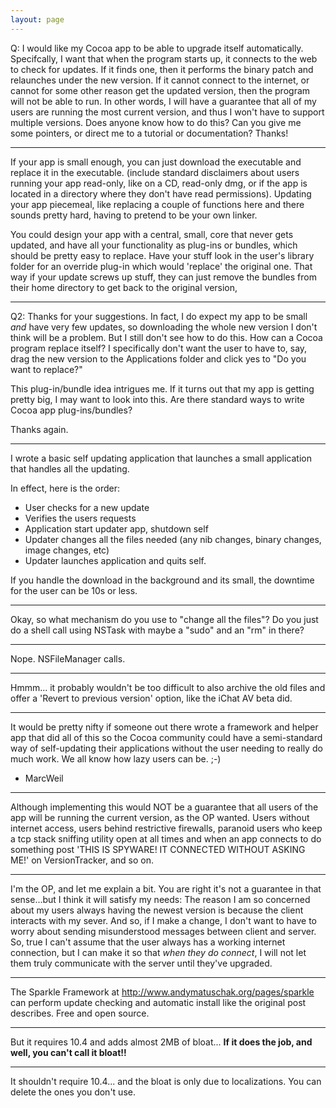 ```yaml
---
layout: page
---
```




Q: I would like my Cocoa app to be able to upgrade itself automatically.  Specifcally, I want that when the program starts up, it connects to the web to check for updates.  If it finds one, then it performs the binary patch and relaunches under the new version.  If it cannot connect to the internet, or cannot for some other reason get the updated version, then the program will not be able to run.  In other words, I will have a guarantee that all of my users are running the most current version, and thus I won't have to support multiple versions.  Does anyone know how to do this?  Can you give me some pointers, or direct me to a tutorial or documentation?  Thanks!

----

If your app is small enough, you can just download the executable and replace it in the executable. (include standard disclaimers about users running your app read-only, like on a CD, read-only dmg, or if the app is located in a directory where they don't have read permissions).   Updating your app piecemeal, like replacing a couple of functions here and there sounds pretty hard, having to pretend to be your own linker.


You could design your app with a central, small, core that never gets updated, and have all your functionality as plug-ins or bundles, which should be pretty easy to replace.  Have your stuff look in the user's library folder for an override plug-in which would 'replace' the original one.  That way if your update screws up stuff, they can just remove the bundles from their home directory to get back to the original version,


----

Q2:  Thanks for your suggestions.  In fact, I do expect my app to be small *and* have very few updates, so downloading the whole new version I don't think will be a problem.  But I still don't see how to do this.  How can a Cocoa program replace itself?  I specifically don't want the user to have to, say, drag the new version to the Applications folder and click yes to "Do you want to replace?"

This plug-in/bundle idea intrigues me.  If it turns out that my app is getting pretty big, I may want to look into this.  Are there standard ways to write Cocoa app plug-ins/bundles?

Thanks again.

----

I wrote a basic self updating application that launches a small application that handles all the updating.

In effect, here is the order:
- User checks for a new update
- Verifies the users requests
- Application start updater app, shutdown self
- Updater changes all the files needed (any nib changes, binary changes, image changes, etc)
- Updater launches application and quits self.

If you handle the download in the background  and its small, the downtime for the user can be 10s or less.

----

Okay, so what mechanism do you use to "change all the files"?  Do you just do a shell call using NSTask with maybe a "sudo" and an "rm" in there?

----

Nope. NSFileManager calls.

----

Hmmm... it probably wouldn't be too difficult to also archive the old files and offer a 'Revert to previous version' option, like the iChat AV beta did.

----
It would be pretty nifty if someone out there wrote a framework and helper app that did all of this so the Cocoa community could have a semi-standard way of self-updating their applications without the user needing to really do much work. We all know how lazy users can be. ;-)

- MarcWeil

----

Although implementing this would NOT be a guarantee that all users of the app will be running the current version, as the OP wanted. Users without internet access, users behind restrictive firewalls, paranoid users who keep a tcp stack sniffing utility open at all times and when an app connects to do something post 'THIS IS SPYWARE! IT CONNECTED WITHOUT ASKING ME!' on VersionTracker, and so on.

----

I'm the OP, and let me explain a bit.  You are right it's not a guarantee in that sense...but I think it will satisfy my needs: The reason I am so concerned about my users always having the newest version is because the client interacts with my sever.  And so, if I make a change, I don't want to have to worry about sending misunderstood messages between client and server.  So, true I can't assume that the user always has a working internet connection, but I can make it so that *when they do connect*, I will not let them truly communicate with the server until they've upgraded.

----

The Sparkle Framework at http://www.andymatuschak.org/pages/sparkle can perform update checking and automatic install like the original post describes.  Free and open source.

----

But it requires 10.4 and adds almost 2MB of bloat... **If it does the job, and well, you can't call it bloat!!**

----

It shouldn't require 10.4... and the bloat is only due to localizations. You can delete the ones you don't use.
